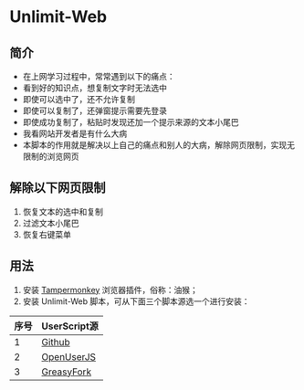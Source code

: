 # Unlimit-Web

## 简介
- 在上网学习过程中，常常遇到以下的痛点：
- 看到好的知识点，想复制文字时无法选中
- 即使可以选中了，还不允许复制
- 即使可以复制了，还弹窗提示需要先登录
- 即使成功复制了，粘贴时发现还加一个提示来源的文本小尾巴
- 我看网站开发者是有什么大病
- 本脚本的作用就是解决以上自己的痛点和别人的大病，解除网页限制，实现无限制的浏览网页

## 解除以下网页限制
1. 恢复文本的选中和复制
2. 过滤文本小尾巴
3. 恢复右键菜单

## 用法
1. 安装 [Tampermonkey](https://www.tampermonkey.net/) 浏览器插件，俗称：油猴；
2. 安装 Unlimit-Web 脚本，可从下面三个脚本源选一个进行安装：

| 序号 | UserScript源 |
| --- | --- |
| 1 | [Github](https://raw.githubusercontent.com/xcanwin/Unlimit-Web/master/Unlimit-Web.user.js) |
| 2 | [OpenUserJS](https://openuserjs.org/scripts/xcanwin/Unlimit-Web) |
| 3 | [GreasyFork](https://greasyfork.org/zh-CN/scripts/400515-unlimit-web) |
